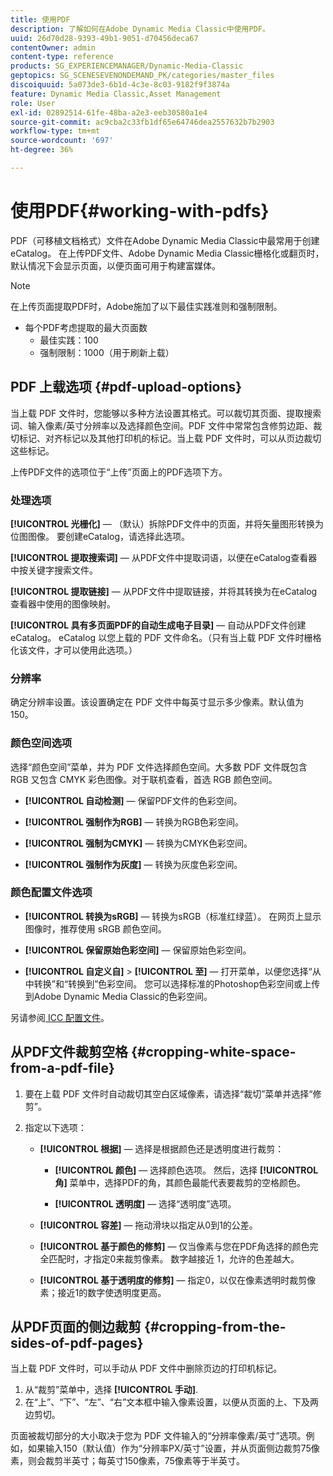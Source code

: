 ```yaml
---
title: 使用PDF
description: 了解如何在Adobe Dynamic Media Classic中使用PDF。
uuid: 26d70d28-9393-49b1-9051-d70456deca67
contentOwner: admin
content-type: reference
products: SG_EXPERIENCEMANAGER/Dynamic-Media-Classic
geptopics: SG_SCENESEVENONDEMAND_PK/categories/master_files
discoiquuid: 5a073de3-6b1d-4c3e-8c03-9182f9f3874a
feature: Dynamic Media Classic,Asset Management
role: User
exl-id: 02892514-61fe-48ba-a2e3-eeb30580a1e4
source-git-commit: ac9cba2c33fb1df65e64746dea2557632b7b2903
workflow-type: tm+mt
source-wordcount: '697'
ht-degree: 36%

---
```


# 使用PDF{#working-with-pdfs}

PDF（可移植文档格式）文件在Adobe Dynamic Media Classic中最常用于创建eCatalog。 在上传PDF文件、Adobe Dynamic Media Classic栅格化或翻页时，默认情况下会显示页面，以便页面可用于构建富媒体。

>[!NOTE]
>
>在上传页面提取PDF时，Adobe施加了以下最佳实践准则和强制限制。
>
>* 每个PDF考虑提取的最大页面数
   >   * 最佳实践：100
   >   * 强制限制：1000（用于刷新上载）


## PDF 上载选项 {#pdf-upload-options}

当上载 PDF 文件时，您能够以多种方法设置其格式。可以裁切其页面、提取搜索词、输入像素/英寸分辨率以及选择颜色空间。PDF 文件中常常包含修剪边距、裁切标记、对齐标记以及其他打印机的标记。当上载 PDF 文件时，可以从页边裁切这些标记。

上传PDF文件的选项位于“上传”页面上的PDF选项下方。

### 处理选项

**[!UICONTROL 光栅化]**  — （默认）拆除PDF文件中的页面，并将矢量图形转换为位图图像。 要创建eCatalog，请选择此选项。

**[!UICONTROL 提取搜索词]**  — 从PDF文件中提取词语，以便在eCatalog查看器中按关键字搜索文件。

**[!UICONTROL 提取链接]**  — 从PDF文件中提取链接，并将其转换为在eCatalog查看器中使用的图像映射。

**[!UICONTROL 具有多页面PDF的自动生成电子目录]**  — 自动从PDF文件创建eCatalog。 eCatalog 以您上载的 PDF 文件命名。（只有当上载 PDF 文件时栅格化该文件，才可以使用此选项。）

### 分辨率

确定分辨率设置。该设置确定在 PDF 文件中每英寸显示多少像素。默认值为 150。

### 颜色空间选项

选择“颜色空间”菜单，并为 PDF 文件选择颜色空间。大多数 PDF 文件既包含 RGB 又包含 CMYK 彩色图像。对于联机查看，首选 RGB 颜色空间。

* **[!UICONTROL 自动检测]**  — 保留PDF文件的色彩空间。

* **[!UICONTROL 强制作为RGB]**  — 转换为RGB色彩空间。

* **[!UICONTROL 强制为CMYK]**  — 转换为CMYK色彩空间。

* **[!UICONTROL 强制作为灰度]**  — 转换为灰度色彩空间。

### 颜色配置文件选项

* **[!UICONTROL 转换为sRGB]**  — 转换为sRGB（标准红绿蓝）。 在网页上显示图像时，推荐使用 sRGB 颜色空间。

* **[!UICONTROL 保留原始色彩空间]**  — 保留原始色彩空间。

* **[!UICONTROL 自定义自]** > **[!UICONTROL 至]**  — 打开菜单，以便您选择“从中转换”和“转换到”色彩空间。 您可以选择标准的Photoshop色彩空间或上传到Adobe Dynamic Media Classic的色彩空间。

另请参阅[ ICC 配置文件](/help/icc-profiles.md#icc_profiles)。

## 从PDF文件裁剪空格 {#cropping-white-space-from-a-pdf-file}

1. 要在上载 PDF 文件时自动裁切其空白区域像素，请选择“裁切”菜单并选择“修剪”。
1. 指定以下选项：

   * **[!UICONTROL 根据]**  — 选择是根据颜色还是透明度进行裁剪：

      * **[!UICONTROL 颜色]**  — 选择颜色选项。 然后，选择 **[!UICONTROL 角]** 菜单中，选择PDF的角，其颜色最能代表要裁剪的空格颜色。

      * **[!UICONTROL 透明度]**  — 选择“透明度”选项。
   * **[!UICONTROL 容差]**  — 拖动滑块以指定从0到1的公差。

   * **[!UICONTROL 基于颜色的修剪]**  — 仅当像素与您在PDF角选择的颜色完全匹配时，才指定0来裁剪像素。 数字越接近 1，允许的色差越大。

   * **[!UICONTROL 基于透明度的修剪]**  — 指定0，以仅在像素透明时裁剪像素；接近1的数字使透明度更高。


## 从PDF页面的侧边裁剪 {#cropping-from-the-sides-of-pdf-pages}

当上载 PDF 文件时，可以手动从 PDF 文件中删除页边的打印机标记。

1. 从“裁剪”菜单中，选择 **[!UICONTROL 手动]**.
1. 在“上”、“下”、“左”、“右”文本框中输入像素设置，以便从页面的上、下及两边剪切。

页面被裁切部分的大小取决于您为 PDF 文件输入的“分辨率像素/英寸”选项。例如，如果输入150（默认值）作为“分辨率PX/英寸”设置，并从页面侧边裁剪75像素，则会裁剪半英寸；每英寸150像素，75像素等于半英寸。
